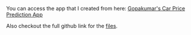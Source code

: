 You can access the app that I created from here:
[Gopakumar's Car Price Prediction App](https://indian-car-price-prediction.herokuapp.com/)

Also checkout the full github link for the [files](https://github.com/gkumarg/carpricepredictions).
